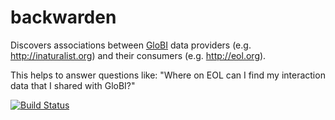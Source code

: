 # backwarden
Discovers associations between [GloBI](http://globalbioticinteractions.org) data providers (e.g. http://inaturalist.org) and their consumers (e.g. http://eol.org).

This helps to answer questions like: "Where on EOL can I find my interaction data that I shared with GloBI?"

[![Build Status](https://travis-ci.org/jhpoelen/backwarden.svg?branch=master)](https://travis-ci.org/jhpoelen/backwarden)
